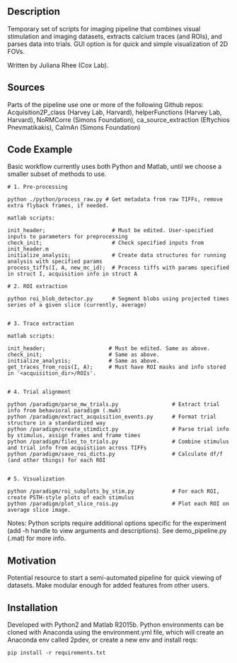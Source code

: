 ## Description

Temporary set of scripts for imaging pipeline that combines visual stimulation and imaging datasets, extracts calcium traces (and ROIs), and parses data into trials. GUI option is for quick and simple visualization of 2D FOVs. 

Written by Juliana Rhee (Cox Lab).

## Sources

Parts of the pipeline use one or more of the following Github repos: 
Acquisition2P_class (Harvey Lab, Harvard), helperFunctions (Harvey Lab, Harvard), NoRMCorre (Simons Foundation), ca_source_extraction (Eftychios Pnevmatikakis), CaImAn (Simons Foundation) 

## Code Example

Basic workflow currently uses both Python and Matlab, until we choose a smaller subset of methods to use.
```
# 1. Pre-processing

python ./python/process_raw.py # Get metadata from raw TIFFs, remove extra flyback frames, if needed. 

matlab scripts:

init_header;                     # Must be edited. User-specified inputs to parameters for preprocessing
check_init;                      # Check specified inputs from init_header.m 
initialize_analysis;             # Create data structures for running analysis with specified params 
process_tiffs(I, A, new_mc_id);  # Process tiffs with params specified in struct I, acquisition info in struct A

# 2. ROI extraction

python roi_blob_detector.py      # Segment blobs using projected times series of a given slice (currently, average)


# 3. Trace extraction

matlab scripts:

init_header;                    # Must be edited. Same as above.
check_init;                     # Same as above. 
initialize_analysis;            # Same as above.
get_traces_from_rois(I, A);     # Must have ROI masks and info stored in '<acquisition_dir>/ROIs'. 


# 4. Trial alignment

python /paradigm/parse_mw_trials.py                 # Extract trial info from behavioral paradigm (.mwk)
python /paradigm/extract_acquisition_events.py      # Format trial structure in a standardized way
python /paradigm/create_stimdict.py                 # Parse trial info by stimulus, assign frames and frame times
python /paradigm/files_to_trials.py                 # Combine stimulus and trial info from acquistiion across TIFFs
python /paradigm/save_roi_dicts.py                  # Calculate df/f (and other things) for each ROI


# 5. Visualization

python /paradigm/roi_subplots_by_stim.py            # For each ROI, create PSTH-style plots of each stimulus 
python /paradigm/plot_slice_rois.py                 # Plot each ROI on average slice image.

```
Notes: Python scripts require additional options specific for the experiment (add -h handle to view arguments and descriptions). See demo_pipeline.py (.mat) for more info. 

## Motivation

Potential resource to start a semi-automated pipeline for quick viewing of datasets. Make modular enough for added features from other users.

## Installation

Developed with Python2 and Matlab R2015b. Python environments can be cloned with Anaconda using the environment.yml file, which will create an Anaconda env called 2pdev, or create a new env and install reqs:
```
pip install -r requirements.txt
```


